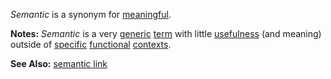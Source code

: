 *Semantic* is a synonym for [meaningful](https://github.com/gcassel/Modular-Organization-Terminology/blob/master/terms/mean.md).
		
**Notes:** *Semantic* is a very [generic](https://github.com/gcassel/Modular-Organization-Terminology/blob/master/terms/generic.md) [term](https://github.com/gcassel/Modular-Organization-Terminology/blob/master/terms/term.md) with little [usefulness](https://github.com/gcassel/Modular-Organization-Terminology/blob/master/terms/use.md) (and meaning) outside of [specific](https://github.com/gcassel/Modular-Organization-Terminology/blob/master/terms/specific.md) [functional](https://github.com/gcassel/Modular-Organization-Terminology/blob/master/terms/function.md) [contexts](https://github.com/gcassel/Modular-Organization-Terminology/blob/master/terms/context.md).
		
**See Also:** [semantic link](https://github.com/gcassel/Modular-Organization-Terminology/blob/master/compound-terms/semantic-link.md)
